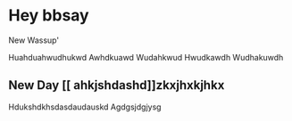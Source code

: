 # Hey bbsay

New
Wassup'

Huahduahwudhukwd
Awhdkuawd
Wudahkwud
Hwudkawdh
Wudhakuwdh



## New Day [[ ahkjshdashd]]zkxjhxkjhkx
Hdukshdkhsdasdaudauskd
Agdgsjdgjysg